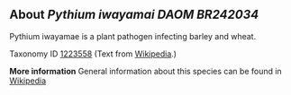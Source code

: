 **About *Pythium iwayamai DAOM BR242034***
-------------------------
Pythium iwayamae is a plant pathogen infecting barley and wheat.


Taxonomy ID [1223558](https://www.uniprot.org/taxonomy/1223558)
(Text from [Wikipedia](https://en.wikipedia.org/).)

**More information**
General information about this species can be found in [Wikipedia](https://en.wikipedia.org/wiki/pythium_iwayamai)
